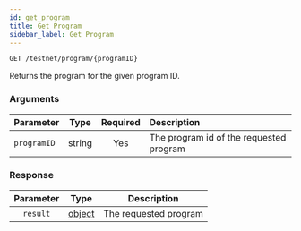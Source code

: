 ```yaml
---
id: get_program
title: Get Program
sidebar_label: Get Program
---
```


```bash title=ENDPOINT
GET /testnet/program/{programID}
```

Returns the program for the given program ID.

### Arguments

| Parameter   |  Type  | Required | Description                             |
|:------------|:------:|:--------:|:----------------------------------------|
| `programID` | string |   Yes    | The program id of the requested program |

### Response

| Parameter |                  Type                   |      Description      |
|:---------:|:---------------------------------------:|:---------------------:|
| `result`  | [object](../../concepts/beginner/01_programs.md) | The requested program |